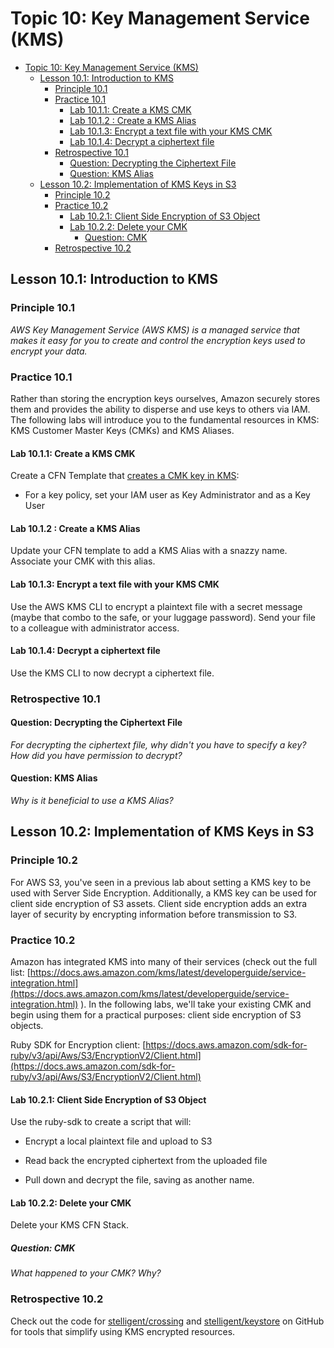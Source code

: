 # Topic 10: Key Management Service (KMS)

<!-- TOC -->

- [Topic 10: Key Management Service (KMS)](#topic-10-key-management-service-kms)
  - [Lesson 10.1: Introduction to KMS](#lesson-101-introduction-to-kms)
    - [Principle 10.1](#principle-101)
    - [Practice 10.1](#practice-101)
      - [Lab 10.1.1: Create a KMS CMK](#lab-1011-create-a-kms-cmk)
      - [Lab 10.1.2 : Create a KMS Alias](#lab-1012--create-a-kms-alias)
      - [Lab 10.1.3: Encrypt a text file with your KMS CMK](#lab-1013-encrypt-a-text-file-with-your-kms-cmk)
      - [Lab 10.1.4: Decrypt a ciphertext file](#lab-1014-decrypt-a-ciphertext-file)
    - [Retrospective 10.1](#retrospective-101)
      - [Question: Decrypting the Ciphertext File](#question-decrypting-the-ciphertext-file)
      - [Question: KMS Alias](#question-kms-alias)
  - [Lesson 10.2: Implementation of KMS Keys in S3](#lesson-102-implementation-of-kms-keys-in-s3)
    - [Principle 10.2](#principle-102)
    - [Practice 10.2](#practice-102)
      - [Lab 10.2.1: Client Side Encryption of S3 Object](#lab-1021-client-side-encryption-of-s3-object)
      - [Lab 10.2.2: Delete your CMK](#lab-1022-delete-your-cmk)
        - [Question: CMK](#question-cmk)
    - [Retrospective 10.2](#retrospective-102)

<!-- /TOC -->

## Lesson 10.1: Introduction to KMS

### Principle 10.1

*AWS Key Management Service (AWS KMS) is a managed service that makes it
easy for you to create and control the encryption keys used to encrypt
your data.*

### Practice 10.1

Rather than storing the encryption keys ourselves, Amazon securely
stores them and provides the ability to disperse and use keys to others
via IAM. The following labs will introduce you to the fundamental resources in
KMS: KMS Customer Master Keys (CMKs) and KMS Aliases.

#### Lab 10.1.1: Create a KMS CMK

Create a CFN Template that
[creates a CMK key in KMS](https://docs.aws.amazon.com/AWSCloudFormation/latest/UserGuide/aws-resource-kms-key.html):

- For a key policy, set your IAM user as Key Administrator and as a Key User

#### Lab 10.1.2 : Create a KMS Alias

Update your CFN template to add a KMS Alias with a snazzy name.
Associate your CMK with this alias.

#### Lab 10.1.3: Encrypt a text file with your KMS CMK

Use the AWS KMS CLI to encrypt a plaintext file with a secret message
(maybe that combo to the safe, or your luggage password). Send your file
to a colleague with administrator access.

#### Lab 10.1.4: Decrypt a ciphertext file

Use the KMS CLI to now decrypt a ciphertext file.

### Retrospective 10.1

#### Question: Decrypting the Ciphertext File

_For decrypting the ciphertext file, why didn't you have to specify a key? How
did you have permission to decrypt?_

#### Question: KMS Alias

_Why is it beneficial to use a KMS Alias?_

## Lesson 10.2: Implementation of KMS Keys in S3

### Principle 10.2

For AWS S3, you've seen in a previous lab about setting a KMS key to be
used with Server Side Encryption. Additionally, a KMS key can be used
for client side encryption of S3 assets. Client side encryption adds an
extra layer of security by encrypting information before transmission to
S3.

### Practice 10.2

Amazon has integrated KMS into many of their services (check out the
full list:
[https://docs.aws.amazon.com/kms/latest/developerguide/service-integration.html](https://docs.aws.amazon.com/kms/latest/developerguide/service-integration.html)
). In the following labs, we'll take your existing CMK and begin using
them for a practical purposes: client side encryption of S3 objects.

Ruby SDK for Encryption client:
[https://docs.aws.amazon.com/sdk-for-ruby/v3/api/Aws/S3/EncryptionV2/Client.html](https://docs.aws.amazon.com/sdk-for-ruby/v3/api/Aws/S3/EncryptionV2/Client.html)

#### Lab 10.2.1: Client Side Encryption of S3 Object

Use the ruby-sdk to create a script that will:

- Encrypt a local plaintext file and upload to S3

- Read back the encrypted ciphertext from the uploaded file

- Pull down and decrypt the file, saving as another name.

#### Lab 10.2.2: Delete your CMK

Delete your KMS CFN Stack.

##### Question: CMK

_What happened to your CMK? Why?_

### Retrospective 10.2

Check out the code for [stelligent/crossing](https://github.com/stelligent/crossing)
and [stelligent/keystore](https://github.com/stelligent/keystore)
on GitHub for tools that simplify using KMS encrypted resources.
